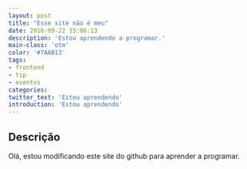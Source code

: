 ```yaml
---
layout: post
title: "Esse site não é meu"
date: 2016-09-22 15:06:13
description: 'Estou aprendendo a programar.'
main-class: 'otm'
color: '#7AAB13'
tags:
- frontend
- tip
- eventos
categories:
twitter_text: 'Estou aprendendo'
introduction: 'Estou aprendendo'
---
```


## Descrição

Olá, estou modificando este site do github para aprender a programar.
